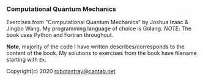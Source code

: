 ### Computational Quantum Mechanics
Exercises from "Computational Quantum Mechanics" by Joshua Izaac &amp; Jingbo Wang. My programming language of choice is Golang. *NOTE*: The book uses Python and Fortran throughout.

**Note**, majority of the code I have written describes/corresponds to the content of the book. My solutions to exercises from the book have filename starting with `Ex`.

Copyright(c) 2020 robotastray@cantab.net
